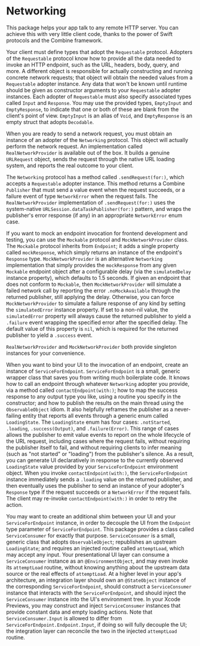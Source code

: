 # Networking

This package helps your app talk to any remote HTTP server.  You can achieve this with very little client code, thanks to the power of Swift protocols and the Combine framework.

Your client must define types that adopt the `Requestable` protocol.  Adopters of the `Requestable` protocol know how to provide all the data needed to invoke an HTTP endpoint, such as the URL, headers, body, query, and more.  A different object is responsible for actually constructing and running concrete network requests; that object will obtain the needed values from a `Requestable` adopter instance.  Any data that won't be known until runtime should be given as constructor arguments to your `Requestable` adopter instances.  Each adopter of `Requestable` must also specify associated types called `Input` and `Response`.  You may use the provided types, `EmptyInput` and `EmptyResponse`, to indicate that one or both of these are blank from the client's point of view.  `EmptyInput` is an alias of `Void`, and `EmptyResponse` is an empty struct that adopts `Decodable`.

When you are ready to send a network request, you must obtain an instance of an adopter of the `Networking` protocol.  This object will actually perform the network request.  An implementation called `RealNetworkProvider` is available out of the box.  It builds a genuine `URLRequest` object, sends the request through the native URL loading system, and reports the real outcome to your client.

The `Networking` protocol has a method called `.sendRequest(for:)`, which accepts a `Requestable` adopter instance.  This method returns a Combine `Publisher` that must send a value event when the request succeeds, or a failure event of type `NetworkError` when the request fails.  The `RealNetworkProvider` implementation of `.sendRequest(for:)` uses the system-native `URLSession.dataTaskPublisher(for:)` pattern, and wraps the publisher's error response (if any) in an appropriate `NetworkError` enum case.

If you want to mock an endpoint invocation for frontend development and testing, you can use the `Mockable` protocol and `MockNetworkProvider` class.  The `Mockable` protocol inherits from `Endpoint`; it adds a single property called `mockResponse`, which simply returns an instance of the endpoint's `Response` type.  `MockNetworkProvider` is an alternative `Networking` implementation that simply provides the `mockResponse` from any given `Mockable` endpoint object after a configurable delay (via the `simulatedDelay` instance property), which defaults to 1.5 seconds.  If given an endpoint that does not conform to `Mockable`, then `MockNetworkProvider` will simulate a failed network call by reporting the error `.noMockAvailable` through the returned publisher, still applying the delay.  Otherwise, you can force `MockNetworkProvider` to simulate a failure response of any kind by setting the `simulatedError` instance property.  If set to a non-nil value, the `simulatedError` property will always cause the returned publisher to yield a `.failure` event wrapping the specified error after the specified delay.  The default value of this property is `nil`, which is required for the returned publisher to yield a `.success` event.

`RealNetworkProvider` and `MockNetworkProvider` both provide singleton instances for your convenience.

When you want to bind your UI to the invocation of an endpoint, create an instance of `ServiceForEndpoint`.  `ServiceForEndpoint` is a small, generic wrapper class that saves you from writing much boilerplate code.  It knows how to call an endpoint through whatever `Networking` adopter you provide, via a method called `contactEndpoint(with:)`; how to map the success response to any output type you like, using a routine you specify in the constructor; and how to publish the results on the main thread using the `ObservableObject` idiom.  It also helpfully reframes the publisher as a never-failing entity that reports all events through a generic enum called `LoadingState`.  The `LoadingState` enum has four cases: `.notStarted`, `.loading`, `.success(Output)`, and `.failure(Error)`.  This range of cases allows the publisher to emit value events to report on the whole lifecycle of the URL request, including cases where the request fails, without requiring the publisher itself to fail, and without requiring clients to infer meaning (such as "not started" or "loading") from the publisher's silence.  As a result, you can generate UI declaratively in response to the currently observed `LoadingState` value provided by your `ServiceForEndpoint` environment object.  When you invoke `contactEndpoint(with:)`, the `ServiceForEndpoint` instance immediately sends a `.loading` value on the returned publisher, and then eventually uses the publisher to send an instance of your adopter's `Response` type if the request succeeds or a `NetworkError` if the request fails.  The client may re-invoke `contactEndpoint(with:)` in order to retry the action.

You may want to create an additional shim between your UI and your `ServiceForEndpoint` instance, in order to decouple the UI from the `Endpoint` type parameter of `ServiceForEndpoint`.  This package provides a class called `ServiceConsumer` for exactly that purpose.  `ServiceConsumer` is a small, generic class that adopts `ObservableObject`; republishes an upstream `LoadingState`; and requires an injected routine called `attemptLoad`, which may accept any input.  Your presentational UI layer can consume a `ServiceConsumer` instance as an `@EnvironmentObject`, and may even invoke its `attemptLoad` routine, without knowing anything about the upstream data source or the real effects of `attemptLoad`.  At a higher level in your app's architecture, an integration layer should own an `@StateObject` instance of the corresponding `ServiceForEndpoint`, should construct a `ServiceConsumer` instance that interacts with the `ServiceForEndpoint`, and should inject the `ServiceConsumer` instance into the UI's environment tree.  In your Xcode Previews, you may construct and inject `ServiceConsumer` instances that provide constant data and empty loading actions.  Note that `ServiceConsumer.Input` is allowed to differ from `ServiceForEndpoint.Endpoint.Input`, if doing so will fully decouple the UI; the integration layer can reconcile the two in the injected `attemptLoad` routine.
